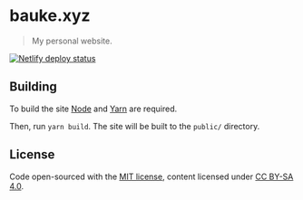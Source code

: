 # bauke.xyz

> My personal website.

[![Netlify deploy status](https://api.netlify.com/api/v1/badges/37bb1f7c-2abb-419f-9a31-a4b72209c1c8/deploy-status)](https://app.netlify.com/sites/bauke/deploys)

## Building

To build the site [Node](https://nodejs.org) and [Yarn](https://yarnpkg.com) are required.

Then, run `yarn build`. The site will be built to the `public/` directory.

## License

Code open-sourced with the [MIT license](https://git.holllo.cc/Bauke/bauke.xyz/src/branch/main/LICENSE), content licensed under [CC BY-SA 4.0](https://creativecommons.org/licenses/by-sa/4.0/).
